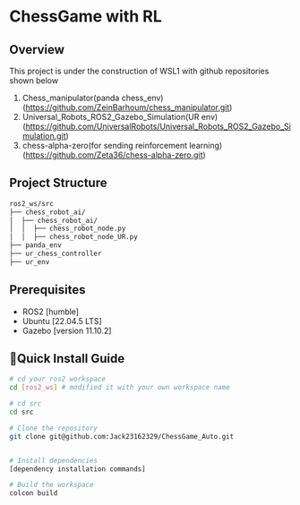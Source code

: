 # ChessGame with RL

## Overview
This project is under the construction of WSL1 with github repositories shown below
  1. Chess_manipulator(panda chess_env) (https://github.com/ZeinBarhoum/chess_manipulator.git)
  2. Universal_Robots_ROS2_Gazebo_Simulation(UR env) (https://github.com/UniversalRobots/Universal_Robots_ROS2_Gazebo_Simulation.git)
  3. chess-alpha-zero(for sending reinforcement learning) (https://github.com/Zeta36/chess-alpha-zero.git)

## Project Structure
```bash
ros2_ws/src
├── chess_robot_ai/
│  ├── chess_robot_ai/
│  │  ├── chess_robot_node.py
│  │  ├── chess_robot_node_UR.py
├── panda_env
├── ur_chess_controller
├── ur_env

```

## Prerequisites
- ROS2 [humble]
- Ubuntu [22.04.5 LTS]
- Gazebo [version 11.10.2]


## 🚀Quick Install Guide
```bash
# cd your ros2 workspace
cd [ros2_ws] # modified it with your own workspace name

# cd src
cd src

# Clone the repository
git clone git@github.com:Jack23162329/ChessGame_Auto.git


# Install dependencies
[dependency installation commands]

# Build the workspace
colcon build
